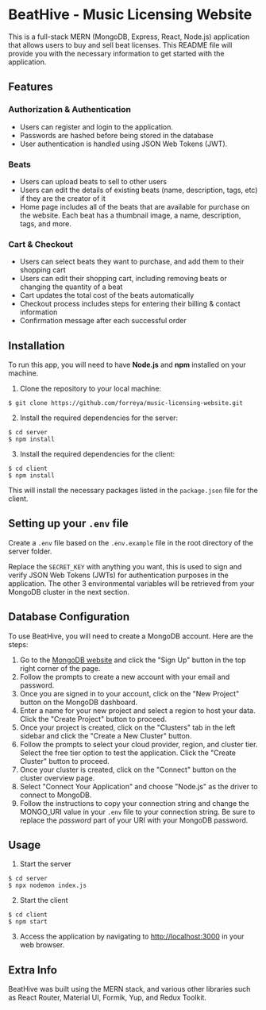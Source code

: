 # BeatHive - Music Licensing Website

This is a full-stack MERN (MongoDB, Express, React, Node.js) application that allows users to buy and sell beat licenses. This README file will provide you with the necessary information to get started with the application.

## Features

### Authorization & Authentication
- Users can register and login to the application.
- Passwords are hashed before being stored in the database
- User authentication is handled using JSON Web Tokens (JWT).

### Beats
- Users can upload beats to sell to other users
- Users can edit the details of existing beats (name, description, tags, etc) if they are the creator of it
- Home page includes all of the beats that are available for purchase on the website. Each beat has a thumbnail image, a name, description, tags, and more.

### Cart & Checkout
- Users can select beats they want to purchase, and add them to their shopping cart
- Users can edit their shopping cart, including removing beats or changing the quantity of a beat
- Cart updates the total cost of the beats automatically
- Checkout process includes steps for entering their billing & contact information
- Confirmation message after each successful order

## Installation

To run this app, you will need to have **Node.js** and **npm** installed on your machine. 

1. Clone the repository to your local machine:

```
$ git clone https://github.com/forreya/music-licensing-website.git
```

2. Install the required dependencies for the server:

```
$ cd server
$ npm install
```

3. Install the required dependencies for the client:

```
$ cd client
$ npm install
```

This will install the necessary packages listed in the `package.json` file for the client.

## Setting up your `.env` file

Create a `.env` file based on the `.env.example` file in the root directory of the server folder.

Replace the `SECRET_KEY` with anything you want, this is used to sign and verify JSON Web Tokens (JWTs) for authentication purposes in the application.
The other 3 environmental variables will be retrieved from your MongoDB cluster in the next section.

## Database Configuration

To use BeatHive, you will need to create a MongoDB account. Here are the steps:

1. Go to the [MongoDB website](https://www.mongodb.com/) and click the "Sign Up" button in the top right corner of the page.
2. Follow the prompts to create a new account with your email and password.
3. Once you are signed in to your account, click on the "New Project" button on the MongoDB dashboard.
4. Enter a name for your new project and select a region to host your data. Click the "Create Project" button to proceed.
5. Once your project is created, click on the "Clusters" tab in the left sidebar and click the "Create a New Cluster" button.
6. Follow the prompts to select your cloud provider, region, and cluster tier. Select the free tier option to test the application. Click the "Create Cluster" button to proceed.
7. Once your cluster is created, click on the "Connect" button on the cluster overview page.
8. Select "Connect Your Application" and choose "Node.js" as the driver to connect to MongoDB.
9. Follow the instructions to copy your connection string and change the MONGO_URI value in your `.env` file to your connection string. Be sure to replace the _password_ part of your URI with your MongoDB password.

## Usage

1. Start the server

```
$ cd server
$ npx nodemon index.js
```

2. Start the client

```
$ cd client
$ npm start
```

3. Access the application by navigating to [http://localhost:3000](http://localhost:3000) in your web browser.

## Extra Info
BeatHive was built using the MERN stack, and various other libraries such as React Router, Material UI, Formik, Yup, and Redux Toolkit.
